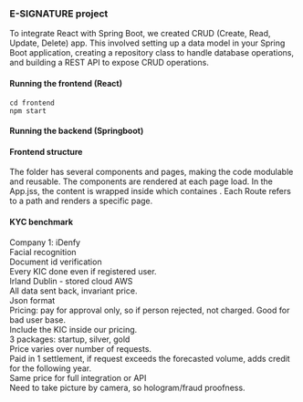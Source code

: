 ### E-SIGNATURE project

To integrate React with Spring Boot, we created CRUD (Create, Read, Update, Delete) app. This involved setting up a data model in your Spring Boot application, creating a repository class to handle database operations, and building a REST API to expose CRUD operations.

#### Running the frontend (React)

```
cd frontend   
npm start   
```

#### Running the backend (Springboot)

#### Frontend structure

The folder has several components and pages, making the code modulable and reusable. The components are rendered at each page load. In the App.jss, the content is wrapped inside <Router> which containes <Routes>. Each Route refers to a path and renders a specific page. 

#### KYC benchmark

Company 1: iDenfy   
Facial recognition  
Document id verification   
Every KIC done even if registered user.   
Irland Dublin - stored cloud AWS   
All data sent back, invariant price.   
Json format   
Pricing: pay for approval only, so if person rejected, not charged. Good for bad user base.   
Include the KIC inside our pricing.   
3 packages: startup, silver, gold   
Price varies over number of requests.   
Paid in 1 settlement, if request exceeds the forecasted volume, adds credit for the following year.  
Same price for full integration or API   
Need to take picture by camera, so hologram/fraud proofness.    
